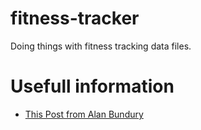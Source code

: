 # fitness-tracker
Doing things with fitness tracking data files.

# Usefull information
- [This Post from Alan Bundury](https://towardsdatascience.com/parsing-fitness-tracker-data-with-python-a59e7dc17418)
